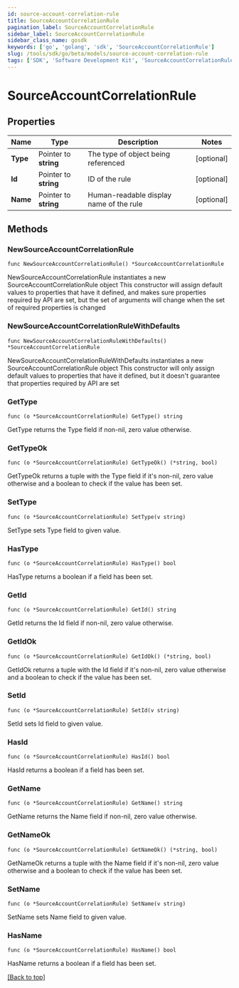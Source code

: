 ```yaml
---
id: source-account-correlation-rule
title: SourceAccountCorrelationRule
pagination_label: SourceAccountCorrelationRule
sidebar_label: SourceAccountCorrelationRule
sidebar_class_name: gosdk
keywords: ['go', 'golang', 'sdk', 'SourceAccountCorrelationRule'] 
slug: /tools/sdk/go/beta/models/source-account-correlation-rule
tags: ['SDK', 'Software Development Kit', 'SourceAccountCorrelationRule']
---
```


# SourceAccountCorrelationRule

## Properties

Name | Type | Description | Notes
------------ | ------------- | ------------- | -------------
**Type** |  Pointer to **string** | The type of object being referenced | [optional] 
**Id** |  Pointer to **string** | ID of the rule | [optional] 
**Name** |  Pointer to **string** | Human-readable display name of the rule | [optional] 

## Methods

### NewSourceAccountCorrelationRule

`func NewSourceAccountCorrelationRule() *SourceAccountCorrelationRule`

NewSourceAccountCorrelationRule instantiates a new SourceAccountCorrelationRule object
This constructor will assign default values to properties that have it defined,
and makes sure properties required by API are set, but the set of arguments
will change when the set of required properties is changed

### NewSourceAccountCorrelationRuleWithDefaults

`func NewSourceAccountCorrelationRuleWithDefaults() *SourceAccountCorrelationRule`

NewSourceAccountCorrelationRuleWithDefaults instantiates a new SourceAccountCorrelationRule object
This constructor will only assign default values to properties that have it defined,
but it doesn't guarantee that properties required by API are set

### GetType

`func (o *SourceAccountCorrelationRule) GetType() string`

GetType returns the Type field if non-nil, zero value otherwise.

### GetTypeOk

`func (o *SourceAccountCorrelationRule) GetTypeOk() (*string, bool)`

GetTypeOk returns a tuple with the Type field if it's non-nil, zero value otherwise
and a boolean to check if the value has been set.

### SetType

`func (o *SourceAccountCorrelationRule) SetType(v string)`

SetType sets Type field to given value.

### HasType

`func (o *SourceAccountCorrelationRule) HasType() bool`

HasType returns a boolean if a field has been set.

### GetId

`func (o *SourceAccountCorrelationRule) GetId() string`

GetId returns the Id field if non-nil, zero value otherwise.

### GetIdOk

`func (o *SourceAccountCorrelationRule) GetIdOk() (*string, bool)`

GetIdOk returns a tuple with the Id field if it's non-nil, zero value otherwise
and a boolean to check if the value has been set.

### SetId

`func (o *SourceAccountCorrelationRule) SetId(v string)`

SetId sets Id field to given value.

### HasId

`func (o *SourceAccountCorrelationRule) HasId() bool`

HasId returns a boolean if a field has been set.

### GetName

`func (o *SourceAccountCorrelationRule) GetName() string`

GetName returns the Name field if non-nil, zero value otherwise.

### GetNameOk

`func (o *SourceAccountCorrelationRule) GetNameOk() (*string, bool)`

GetNameOk returns a tuple with the Name field if it's non-nil, zero value otherwise
and a boolean to check if the value has been set.

### SetName

`func (o *SourceAccountCorrelationRule) SetName(v string)`

SetName sets Name field to given value.

### HasName

`func (o *SourceAccountCorrelationRule) HasName() bool`

HasName returns a boolean if a field has been set.


[[Back to top]](#) 


